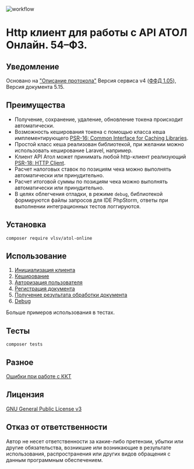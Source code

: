 ![workflow](https://github.com/skodnik/atol-online/actions/workflows/main.yml/badge.svg)

# Http клиент для работы с API АТОЛ Онлайн. 54–ФЗ.

## Уведомление

Основано на ["Описание протокола"](docs/API_atol_online_v4.pdf) Версия сервиса v4 ([ФФД 1.05](https://www.consultant.ru/document/cons_doc_LAW_362322/8127e844073d6b2199579047516a85e4e3b7014a/)), Версия документа 5.15.

## Преимущества

- Получение, сохранение, удаление, обновление токена происходит автоматически.
- Возможность кеширования токена с помощью класса кеша
  имплементирующего [PSR-16: Common Interface for Caching Libraries](https://www.php-fig.org/psr/psr-16/).
- Простой класс кеша реализован библиотекой, при желании можно использовать кеширование Laravel, например.
- Клиент API Атол может принимать любой http-клиент
  реализующий [PSR-18: HTTP Client](https://www.php-fig.org/psr/psr-18/).
- Расчет налоговых ставок по позициям чека можно выполнять автоматически или принудительно.
- Расчет итоговой суммы по позициям чека можно выполнять автоматически или принудительно.
- В целях облегчения отладки, в режиме `debug`, библиотекой формируются файлы запросов для IDE PhpStorm, ответы при
  выполнении интеграционных тестов логгируются.

## Установка

```shell
composer require vlsv/atol-online
```

## Использование

1. [Инициализация клиента](docs/client-initialization.md)
2. [Кеширование](docs/caching.md)
3. [Авторизация пользователя](docs/user-authorization.md)
4. [Регистрация документа](docs/document-registration.md)
5. [Получение результата обработки документа](docs/report.md)
6. [Debug](docs/debug.md)

Больше примеров использования в тестах.

## Тесты

```shell
composer tests
```

## Разное

[Ошибки при работе с ККТ](docs/kkt-errors.csv)

## Лицензия

[GNU General Public License v3](LICENSE)

## Отказ от ответственности

Автор не несет ответственности за какие-либо претензии, убытки или другие обязательства, возникшие или возникающие в
результате использования, распространения или других видов обращения с данным программным обеспечением.
